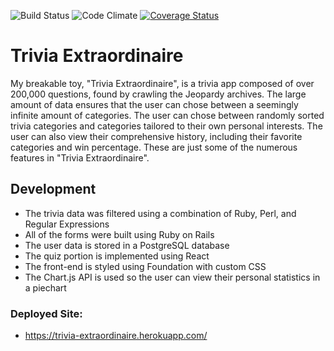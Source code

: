 ![Build Status](https://codeship.com/projects/4af01c90-e639-0134-6c39-22570000ff61/status?branch=master)
![Code Climate](https://codeclimate.com/github/ryancoopersmith/trivia.png)
[![Coverage Status](https://coveralls.io/repos/github/ryancoopersmith/trivia/badge.svg?branch=master)](https://coveralls.io/github/ryancoopersmith/trivia?branch=master)

# Trivia Extraordinaire

My breakable toy, "Trivia Extraordinaire", is a trivia app composed of over 200,000 questions,
found by crawling the Jeopardy archives. The large amount of data ensures that the user can chose
between a seemingly infinite amount of categories. The user can chose between randomly sorted trivia categories and categories tailored to their own personal interests. The user can also view their comprehensive history, including their favorite categories and win percentage. These are just some
of the numerous features in "Trivia Extraordinaire".

## Development
* The trivia data was filtered using a combination of Ruby, Perl, and Regular Expressions
* All of the forms were built using Ruby on Rails
* The user data is stored in a PostgreSQL database
* The quiz portion is implemented using React
* The front-end is styled using Foundation with custom CSS
* The Chart.js API is used so the user can view their personal statistics in a piechart

### Deployed Site:
* https://trivia-extraordinaire.herokuapp.com/
